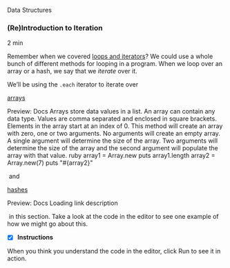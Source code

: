 Data Structures

### (Re)Introduction to Iteration

2 min

Remember when we covered [loops and iterators](https://www.codecademy.com/en/courses/learn-ruby/lessons/loops--iterators/exercises/the-while-loop)? We could use a whole bunch of different methods for looping in a program. When we loop over an array or a hash, we say that we _iterate_ over it.

We’ll be using the `.each` iterator to iterate over 

[arrays](https://www.codecademy.com/resources/docs/ruby/arrays)

Preview: Docs Arrays store data values in a list. An array can contain any data type. Values are comma separated and enclosed in square brackets. Elements in the array start at an index of 0. This method will create an array with zero, one or two arguments. No arguments will create an empty array. A single argument will determine the size of the array. Two arguments will determine the size of the array and the second argument will populate the array with that value. ruby array1 = Array.new puts array1.length array2 = Array.new(7) puts "#{array2}"

 and 

[hashes](https://www.codecademy.com/resources/docs/ruby/hashes)

Preview: Docs Loading link description

 in this section. Take a look at the code in the editor to see one example of how we might go about this.

- [x] **Instructions**

When you think you understand the code in the editor, click Run to see it in action.